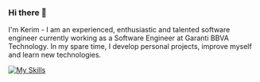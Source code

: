 ### Hi there 👋

I'm Kerim - I am an experienced, enthusiastic and talented software engineer currently working as a Software Engineer at Garanti BBVA Technology. In my spare time, I develop personal projects, improve myself and learn new technologies.

[![My Skills](https://skillicons.dev/icons?i=java,python,nodejs,figma&theme=light)](https://skillicons.dev)

